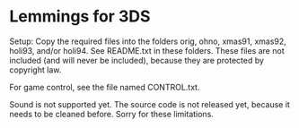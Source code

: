 # Lemmings for 3DS

Setup:
Copy the required files into the folders
orig, ohno, xmas91, xmas92, holi93, and/or holi94.
See README.txt in these folders.
These files are not included (and will never be included),
because they are protected by copyright law.

For game control, see the file named CONTROL.txt.

Sound is not supported yet.
The source code is not released yet, because it needs to be cleaned before.
Sorry for these limitations.
